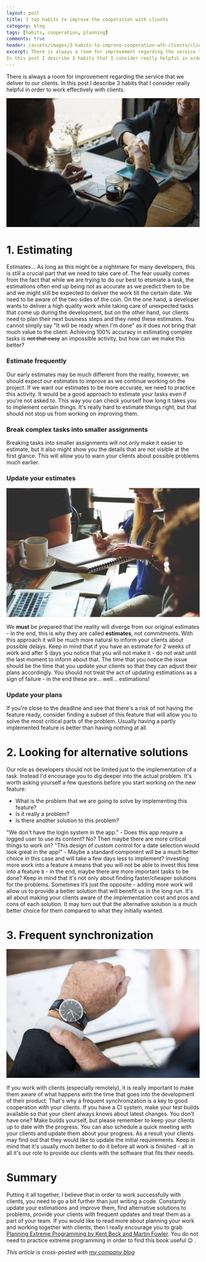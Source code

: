 ```yaml
---
layout: post
title: 3 top habits to improve the cooperation with clients
category: blog
tags: [habits, cooperation, planning]
comments: true
header: /assets/images/3-habits-to-improve-cooperation-wth-clients/clients.jpeg
excerpt: There is always a room for improvement regarding the service that we deliver to our clients.
In this post I describe 3 habits that I consider really helpful in order to work effectively with clients.
---
```


There is always a room for improvement regarding the service that we deliver to our clients.
In this post I describe 3 habits that I consider really helpful in order to work effectively with clients.

![clients](/assets/images/3-habits-to-improve-cooperation-wth-clients/clients.jpeg)

# 1. Estimating

Estimates... As long as this might be a nightmare for many developers, this is still a crucial part that we need to take care of. The fear usually comes from the fact that while we are trying to do our best to etsmiate a task, the estimations often end up being not as accurate as we predict them to be and we might still be expected to deliver the work till the certain date. We need to be aware of the two sides of the coin. On the one hand, a developer wants to deliver a high quality work while taking care of unexpected tasks that come up during the development, but on the other hand, our clients need to plan their next business steps and they need these estimates. You cannot simply say "It will be ready when I'm done" as it does not bring that much value to the client. Achieving 100% accuracy in estimating complex tasks is <del>not that easy</del> an impossible activity, but how can we make this better?

### Estimate frequently
Our early estimates may be much different from the reality, however, we should expect our estimates to improve as we continue working on the project. If we want our estimates to be more accurate, we need to practice this activity. It would be a good approach to estimate your tasks even if you're not asked to. This way you can check yourself how long it takes you to implement certain things. It's really hard to estimate things right, but that should not stop us from working on improving them.

### Break complex tasks into smaller assignments
Breaking tasks into smaller assignments will not only make it easier to estimate, but it also might show you the details that are not visible at the first glance. This will allow you to warn your clients about possible problems much earlier.

### Update your estimates

![correct](/assets/images/3-habits-to-improve-cooperation-wth-clients/correct.jpg)

We <b>must</b> be prepared that the reality will diverge from our original estimates - in the end, this is why they are called <b>estimates</b>, not commitments.
With this approach it will be much more natural to inform your clients about possible delays. Keep in mind that if you have an estimate for 2 weeks of work and after 5 days you notice that you will not make it - do not wait until the last moment to inform about that. The time that you notice the issue should be the time that you update your clients so that they can adjust their plans accordingly. You should not treat the act of updating estimations as a sign of failure - in the end these are... well... estimations!

### Update your plans
If you're close to the deadline and see that there's a risk of not having the feature ready, consider finding a subset of this feature that will allow you to solve the most critical parts of the problem. Usually having a partly implemented feature is better than having nothing at all.

# 2. Looking for alternative solutions

Our role as developers should not be limited just to the implementation of a task. Instead I'd encourage you to dig deeper into the actual problem. It's worth asking yourself a few questions before you start working on the new feature:
- What is the problem that we are going to solve by implementing this feature?
- Is it really a problem?
- Is there another solution to this problem?

"We don't have the login system in the app." - Does this app require a logged user to use its content? No? Then maybe there are more critical things to work on?
"This design of custom control for a date selection would look great in the app!" - Maybe a standard component will be a much better choice in this case and will take a few days less to implement?
Investing more work into a feature `A` means that you will not be able to invest this time into a feature `B` - in the end, maybe there are more important tasks to be done? Keep in mind that it's not only about finding faster/cheaper solutions for the problems. Sometimes it’s just the opposite - adding more work will allow us to provide a better solution that will benefit us in the long run. It's all about making your clients aware of the implementation cost and pros and cons of each solution. It may turn out that the alternative solution is a much better choice for them compared to what they initially wanted.

# 3. Frequent synchronization

![synchronization](/assets/images/3-habits-to-improve-cooperation-wth-clients/synchronization.jpeg)

If you work with clients (especially remotely), it is really important to make them aware of what happens with the time that goes into the development of their product. That's why a frequent synchronization is a key to good cooperation with your clients. If you have a CI system, make your test builds available so that your client always knows about latest changes. You don't have one? Make builds yourself, but please remember to keep your clients up to date with the progress.
You can also schedule a quick meeting with your clients and update them about your progress. As a result your clients may find out that they would like to update the initial requirements. Keep in mind that it's usually much better to do it before all work is finished - all in all it's our role to provide our clients with the software that fits their needs.


# Summary
Putting it all together, I believe that in order to work successfully with clients, you need to go a bit further than just writing a code. Constantly update your estimations and improve them, find alternative solutions to problems, provide your clients with frequent updates and treat them as a part of your team.
If you would like to read more about planning your work and working together with clients, then I really encourage you to grab [Planning Extreme Programming by Kent Beck and Martin Fowler](https://www.amazon.com/Planning-Extreme-Programming-Kent-Beck/dp/0201710919). You do not need to practice extreme programming in order to find this book useful 😉 .

*This article is cross-posted with [my company blog](http://blog.brightinventions.pl/)*